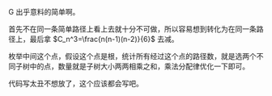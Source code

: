 G 出乎意料的简单啊。

首先不在同一条简单路径上看上去就十分不可做，所以容易想到转化为在同一条路径上，最后拿 $C_n^3=\frac{n(n-1)(n-2)}{6}$ 去减。

枚举中间这个点，假设这个点是根，统计所有经过这个点的路径数，就是选两个不同子树中的点，数量就是子树大小两两相乘之和，乘法分配律优化一下即可。

代码写太丑不想放了，这个应该都会写吧。
